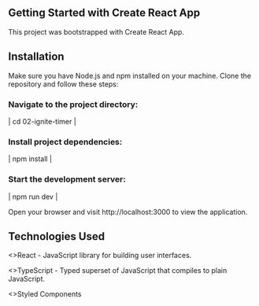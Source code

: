 ## Getting Started with Create React App
This project was bootstrapped with Create React App.
## Installation
Make sure you have Node.js and npm installed on your machine. Clone the repository and follow these steps:

### Navigate to the project directory:

| cd 02-ignite-timer |

### Install project dependencies:

| npm install |

### Start the development server:

| npm run dev |

Open your browser and visit http://localhost:3000 to view the application.

## Technologies Used

<>React - JavaScript library for building user interfaces.

<>TypeScript - Typed superset of JavaScript that compiles to plain JavaScript.

<>Styled Components
